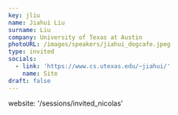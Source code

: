 ```yaml
---
key: jliu
name: Jiahui Liu
surname: Liu
company: University of Texas at Austin
photoURL: /images/speakers/jiahui_dogcafe.jpeg
type: invited
socials:
  - link: 'https://www.cs.utexas.edu/~jiahui/'
    name: Site
draft: false
---
```

website: '/sessions/invited_nicolas'
